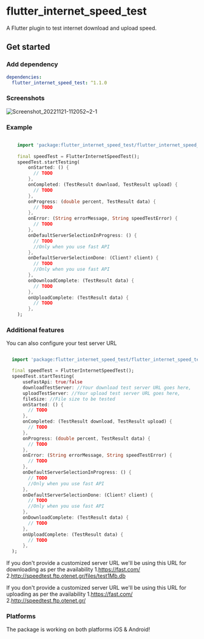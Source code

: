 # flutter_internet_speed_test

A Flutter plugin to test internet download and upload speed.

## Get started

### Add dependency

```yaml
dependencies:
  flutter_internet_speed_test: ^1.1.0
```

### Screenshots

![Screenshot_20221121-112052~2-1](https://user-images.githubusercontent.com/8435335/202976318-2fe97441-ee8f-4545-bf19-0245491c4c08.jpg)

### Example

```dart

    import 'package:flutter_internet_speed_test/flutter_internet_speed_test.dart';
    
    final speedTest = FlutterInternetSpeedTest();
    speedTest.startTesting(
        onStarted: () {
          // TODO
        },
        onCompleted: (TestResult download, TestResult upload) {
          // TODO
        },
        onProgress: (double percent, TestResult data) {
          // TODO
        },
        onError: (String errorMessage, String speedTestError) {
          // TODO
        },
        onDefaultServerSelectionInProgress: () {
          // TODO
          //Only when you use fast API
        },
        onDefaultServerSelectionDone: (Client? client) {
          // TODO
          //Only when you use fast API
        },
        onDownloadComplete: (TestResult data) {
          // TODO
        },
        onUploadComplete: (TestResult data) {
          // TODO
        },
    );

```

### Additional features

You can also configure your test server URL

```dart

  import 'package:flutter_internet_speed_test/flutter_internet_speed_test.dart';

  final speedTest = FlutterInternetSpeedTest();
  speedTest.startTesting(
      useFastApi: true/false
      downloadTestServer: //Your download test server URL goes here,
      uploadTestServer: //Your upload test server URL goes here,
      fileSize: //File size to be tested
      onStarted: () {
        // TODO
      },
      onCompleted: (TestResult download, TestResult upload) {
        // TODO
      },
      onProgress: (double percent, TestResult data) {
        // TODO
      },
      onError: (String errorMessage, String speedTestError) {
        // TODO
      },
      onDefaultServerSelectionInProgress: () {
        // TODO
        //Only when you use fast API
      },
      onDefaultServerSelectionDone: (Client? client) {
        // TODO
        //Only when you use fast API
      },
      onDownloadComplete: (TestResult data) {
        // TODO
      },
      onUploadComplete: (TestResult data) {
        // TODO
      },
  );

```

If you don't provide a customized server URL we'll be using this URL for downloading as per the availability
1.https://fast.com/
2.http://speedtest.ftp.otenet.gr/files/test1Mb.db

If you don't provide a customized server URL we'll be using this URL for uploading as per the availability
1.https://fast.com/
2.http://speedtest.ftp.otenet.gr/

### Platforms

The package is working on both platforms iOS & Android!
